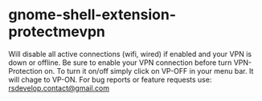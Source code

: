 # gnome-shell-extension-protectmevpn
Will disable all active connections (wifi, wired) if enabled and your VPN is down or offline. Be sure to enable your VPN connection before turn VPN-Protection on. To turn it on/off simply click on VP-OFF in your menu bar. It will chage to VP-ON. For bug reports or feature requests use: rsdevelop.contact@gmail.com
